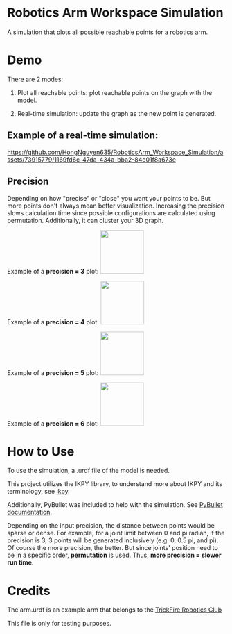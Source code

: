 # Robotics Arm Workspace Simulation

A simulation that plots all possible reachable points for a robotics arm.

# Demo

There are 2 modes: 

1. Plot all reachable points: plot reachable points on the graph with the model.

2. Real-time simulation: update the graph as the new point is generated.

## Example of a real-time simulation:

https://github.com/HongNguyen635/RoboticsArm_Workspace_Simulation/assets/73915779/1169fd6c-47da-434a-bba2-84e01f8a673e

## Precision

Depending on how "precise" or "close" you want your points to be. But more points don't always mean better visualization. Increasing the precision slows calculation time since possible configurations are calculated using permutation. Additionally, it can cluster your 3D graph.

Example of a **precision = 3** plot:
<img src="[https://github.com/favicon.ico](https://github.com/HongNguyen635/RoboticsArm_Workspace_Simulation/assets/73915779/00cd1177-4664-408e-abcf-c58e7bab3ce8)" width="100">

Example of a **precision = 4** plot:
<img src="[https://github.com/favicon.ico](https://github.com/HongNguyen635/RoboticsArm_Workspace_Simulation/assets/73915779/0261bbe4-3e67-4c37-8b65-01bdb02e9548)" width="100">

Example of a **precision = 5** plot:
<img src="[https://github.com/favicon.ico](https://github.com/HongNguyen635/RoboticsArm_Workspace_Simulation/assets/73915779/df7cd419-6fee-4707-a918-67b3d9f7088a)" width="100">

Example of a **precision = 6** plot:
<img src="[https://github.com/favicon.ico](https://github.com/HongNguyen635/RoboticsArm_Workspace_Simulation/assets/73915779/83cebd5e-1a74-4b7d-aa04-967221c74f1c)" width="100">

# How to Use

To use the simulation, a .urdf file of the model is needed. 

This project utilizes the IKPY library, to understand more about IKPY and its terminology, see [ikpy](https://github.com/Phylliade/ikpy).

Additionally, PyBullet was included to help with the simulation. See [PyBullet documentation](https://pybullet.org/wordpress/index.php/forum-2/).

Depending on the input precision, the distance between points would be sparse or dense. For example, for a joint limit between 0 and pi radian, if the precision is 3, 3 points will be generated inclusively (e.g. 0, 0.5 pi, and pi). Of course the more precision, the better. But since joints' position need to be in a specific order, **permutation** is used. Thus, **more precision = slower run time**.

# Credits

The arm.urdf is an example arm that belongs to the [TrickFire Robotics Club](https://www.trickfirerobotics.org/)

This file is only for testing purposes.
